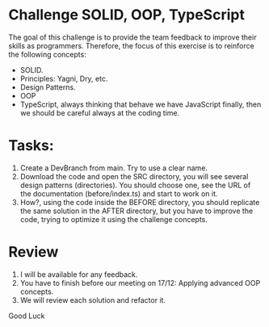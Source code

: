 # Challenge SOLID, OOP, TypeScript
The goal of this challenge is to provide the team feedback to improve their skills as programmers. Therefore, the focus of this exercise is to reinforce  the following concepts:

- SOLID.
- Principles: Yagni, Dry, etc.
- Design Patterns.
- OOP
- TypeScript, always thinking that behave we have JavaScript finally, then we should be careful always at the coding time.

# Tasks:

1. Create a DevBranch from main. Try to use a clear name.
2. Download the code and open the SRC directory, you will see several design patterns (directories). You should choose one, see the URL of the documentation (before/index.ts) and start to work on it.
3. How?, using the code inside the BEFORE directory, you should replicate the same solution in the AFTER directory, but you have to improve the code, trying to optimize it using the challenge concepts.

# Review

1. I will be available for any feedback.
2. You have to finish before our meeting on 17/12: Applying advanced OOP concepts.
3. We will review each solution and refactor it. 

Good Luck
 
